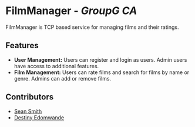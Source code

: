 # FilmManager - *GroupG CA*
FilmManager is TCP based service for managing films and their ratings.

## Features
- **User Management:** Users can register and login as users. Admin users have access to additional features.
- **Film Management:** Users can rate films and search for films by name or genre. Admins can add or remove films.

## Contributors

- [Sean Smith](https://github.com/Smitza)
- [Destiny Edomwande](https://github.com/FVGhost)
